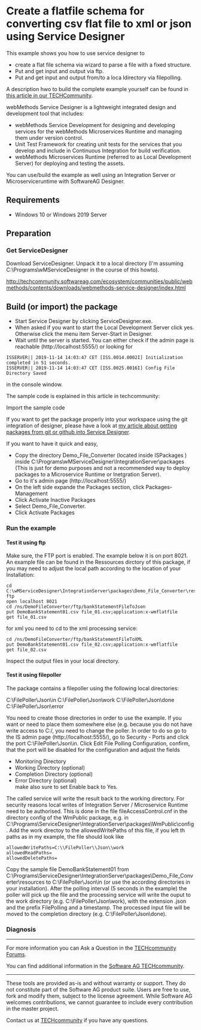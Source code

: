 # Create a flatfile schema for converting csv flat file to xml or json using Service Designer 

This example shows you how to use service designer to

* create a flat file schema via wizard to parse a file with a fixed structure.
* Put and get input and output via ftp.
* Put and get input and output from/to a loca ldirectory via filepolling.

A description hwo to build the complete example yourself can be found in [this article in our TECHCommunity](http://techcommunity.softwareag.com/pwiki/-/wiki/Main/Simple%20flat%20file%20parsing%20with%20the%20webMethods%20flat%20file%20adapter).

webMethods Service Designer is a lightweight integrated design and development tool that includes:

* webMethods Service Development for designing and developing services for the webMethods Microservices Runtime and managing them under version control.
* Unit Test Framework for creating unit tests for the services that you develop and include in Continuous Integration for build verification.
* webMethods Microservices Runtime (referred to as Local Development Server) for deploying and testing the assets.

You can use/build the example as well using an Integration Server or Microserviceruntime with SoftwareAG Designer.

## Requirements

* Windows 10 or Windows 2019 Server

## Preparation

### Get ServiceDesigner

Download ServiceDesigner.
Unpack it to a local directory (I'm assuming C:\Programs\wMServiceDesigner in the course of this howto).

http://techcommunity.softwareag.com/ecosystem/communities/public/webmethods/contents/downloads/webmethods-service-designer/index.html

## Build (or import) the package

* Start Service Designer by clicking ServiceDesigner.exe.
* When asked if you want to start the Local Development Server click yes. Otherwise click the menu item Server-Start in Designer.
* Wait until the server is started. You can either check if the admin page is reachable (http://localhost:5555/) or looking for

```shell
ISSERVER|| 2019-11-14 14:03:47 CET [ISS.0014.0002I] Initialization completed in 51 seconds. 
ISSERVER|| 2019-11-14 14:03:47 CET [ISS.0025.0016I] Config File Directory Saved 
```

in the console window.

The sample code is explained in this article in techcommunity:

Import the sample code 

If you want to get the package properly into your workspace using the git integration of designer, please have a look at [my article about getting packages from git or github into Service Designer](http://techcommunity.softwareag.com/pwiki/-/wiki/Main/Get%20a%20webmethods%20package%20from%20github%20into%20your%20service%20designer).

If you want to have it quick and easy, 
* Copy the directory Demo_File_Converter (located inside ISPackages ) inside C:\Programs\wMServiceDesigner\IntegrationServer\packages (This is just for demo purposes and not a recommended way to deploy packages to a Microservice Runtime or Inetgration Server).
* Go to it's admin page (http://localhost:5555/)
* On the left side expande the Packages section, click Packages-Management
* Click Activate Inactive Packages
* Select Demo_File_Converter.
* Click Activate Packages


### Run the example

#### Test it using ftp

Make sure, the FTP port is enabled. The example below it is on port 8021. 
An example file can be found in the Ressources dirctory of this package, if you may need to adjust the local path according to the location of your Installation:

```shell
cd C:\wMServiceDesigner\IntegrationServer\packages\Demo_File_Converter\resources
ftp
open localhost 8021
cd /ns/DemoFileConverter/ftp/bankStatementFileToJson
put DemoBankStatement01.csv file_01.csv;application:x-wmflatfile
get file_01.csv
```

for xml you need to cd to the xml processing service:
```shell
cd /ns/DemoFileConverter/ftp/bankStatementFileToXML
put DemoBankStatement01.csv file_02.csv;application:x-wmflatfile
get file_02.csv
```

Inspect the output files in your local directory.

#### Test it using filepoller

The package contains a filepoller using the following local directories:

C:\FilePoller\Json\in
C:\FilePoller\Json\work
C:\FilePoller\Json\done
C:\FilePoller\Json\error

You need to create those directories in order to use the example. If you want or need to place them somewhere else (e.g. because you do not have write access to C:/, you need to change the poller. In order to do so go to the IS admin page (http://localhost:5555/), go to Security - Ports and click the port C:\FilePoller\Json\in. Click Edit File Polling Configuration, confirm, that the port will be disabled for the configuration and adjust the fields 
* Monitoring Directory
* Working Directory (optional) 	
* Completion Directory (optional)
* Error Directory (optional) 	
make also sure to set Enable back to Yes.

The called service will write the result back to the working directory. For security reasons local writes of Integration Server / Microservice Runtime need to be authorised. This is done in the file fileAccessControl.cnf in the directory config of the WmPublic package, e.g. in C:\Programs\ServiceDesigner\IntegrationServer\packages\WmPublic\config. Add the work directoy to the allowedWritePaths of this file, if you left th paths as in my example, the file should look like

```shell
allowedWritePaths=C:\\FilePoller\\Json\\work
allowedReadPaths=
allowedDeletePaths=
```

Copy the sample file DemoBankStatement01 from C:\Programs\ServiceDesigner\IntegrationServer\packages\Demo_File_Converter\resources to C:\FilePoller\Json\in (or use the according directories in your installation). After the polling interval (5 seconds in the example) the poller will pick up the file and the processing service will write the ouput to the work directory (e.g. C:\FilePoller\Json\work), with the extension .json and the prefix FilePolling and a timestamp. The processed input file will be moved to the completion directory (e.g. C:\FilePoller\Json\done).


### Diagnosis



______________________
For more information you can Ask a Question in the [TECHcommunity Forums](http://techcommunity.softwareag.com/home/-/product/name/command-central).

You can find additional information in the [Software AG TECHcommunity](http://tech.forums.softwareag.com/techjforum/forums/list.page?product=command-central).
______________________
These tools are provided as-is and without warranty or support. They do not constitute part of the Software AG product suite. Users are free to use, fork and modify them, subject to the license agreement. While Software AG welcomes contributions, we cannot guarantee to include every contribution in the master project.

Contact us at [TECHcommunity](mailto:technologycommunity@softwareag.com?subject=Github/SoftwareAG) if you have any questions.
